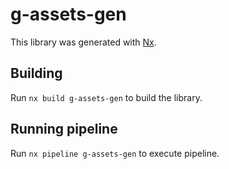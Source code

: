 # g-assets-gen

This library was generated with [Nx](https://nx.dev).

## Building

Run `nx build g-assets-gen` to build the library.

## Running pipeline

Run `nx pipeline g-assets-gen` to execute pipeline.

